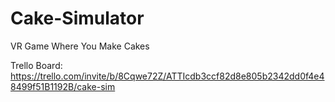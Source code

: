 # Cake-Simulator
 VR Game Where You Make Cakes

Trello Board: https://trello.com/invite/b/8Cqwe72Z/ATTIcdb3ccf82d8e805b2342dd0f4e48499f51B1192B/cake-sim